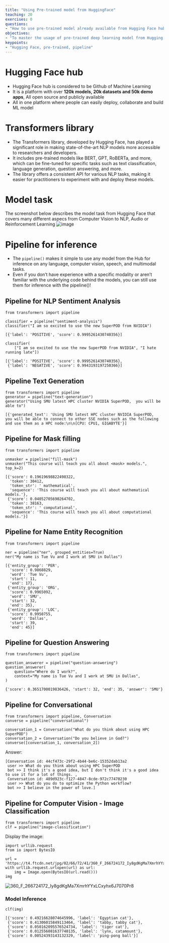```yaml
---
title: "Using Pre-trained model from HuggingFace"
teaching: 20
exercises: 0
questions:
- "How to use pre-trained model already available from Hugging Face hub"
objectives:
- "To master the usage of pre-trained deep learning model from Hugging Face"
keypoints:
- "Hugging Face, pre-trained, pipeline"
---
```


# Hugging Face hub
- Hugging Face hub is considered to be Github of Machine Learning
- It is a platform with over **120k models, 20k datasets and 50k demo apps**, All open source and publicly available
- All in one platform where people can easily deploy, collaborate and build ML model

# Transformers library
- The Transformers library, developed by Hugging Face, has played a significant role in making state-of-the-art NLP models more accessible to researchers and developers. 
- It includes pre-trained models like BERT, GPT, RoBERTa, and more, which can be fine-tuned for specific tasks such as text classification, language generation, question answering, and more.
- The library offers a consistent API for various NLP tasks, making it easier for practitioners to experiment with and deploy these models.
  
# Model task
The screenshot below describes the model task from Hugging Face that covers many different aspecs from Computer Vision to NLP, Audio or Reinforcement Learning
![image](https://github.com/vuminhtue/SMU_SuperPOD_101/assets/43855029/11f2feda-8dc8-4fe8-8d26-10bacd3cac53)

# Pipeline for inference

- The ```pipeline()``` makes it simple to use any model from the Hub for inference on any language, computer vision, speech, and multimodal tasks. 
- Even if you don’t have experience with a specific modality or aren’t familiar with the underlying code behind the models, you can still use them for inference with the pipeline()!

## Pipeline for NLP Sentiment Analysis

```
from transformers import pipeline

classifier = pipeline("sentiment-analysis")
classifier("I am so excited to use the new SuperPOD from NVIDIA")

[{'label': 'POSITIVE', 'score': 0.9995261430740356}]
```

```
classifier(
    ["I am so excited to use the new SuperPOD from NVIDIA", "I hate running late"])

[{'label': 'POSITIVE', 'score': 0.9995261430740356},
 {'label': 'NEGATIVE', 'score': 0.9943193197250366}]
```

## Pipeline Text Generation

```
from transformers import pipeline
generator = pipeline("text-generation")
generator("Using SMU latest HPC cluster NVIDIA SuperPOD,  you will be able to")

[{'generated_text': 'Using SMU latest HPC cluster NVIDIA SuperPOD,  you will be able to connect to other SSE nodes such as the following and use them as a HPC node:\n\n[CPU: CPU1, GIGABYTE'}]
```

## Pipeline for Mask filling

```
from transformers import pipeline

unmasker = pipeline("fill-mask")
unmasker("This course will teach you all about <mask> models.", top_k=2)

[{'score': 0.19619698822498322,
  'token': 30412,
  'token_str': ' mathematical',
  'sequence': 'This course will teach you all about mathematical models.'},
 {'score': 0.04052705690264702,
  'token': 38163,
  'token_str': ' computational',
  'sequence': 'This course will teach you all about computational models.'}]
```

## Pipeline for Name Entity Recognition

```
from transformers import pipeline

ner = pipeline("ner", grouped_entities=True)
ner("My name is Tue Vu and I work at SMU in Dallas")

[{'entity_group': 'PER',
  'score': 0.9868829,
  'word': 'Tue Vu',
  'start': 11,
  'end': 17},
 {'entity_group': 'ORG',
  'score': 0.9965092,
  'word': 'SMU',
  'start': 32,
  'end': 35},
 {'entity_group': 'LOC',
  'score': 0.9950755,
  'word': 'Dallas',
  'start': 39,
  'end': 45}]
```

## Pipeline for Question Answering

```
from transformers import pipeline

question_answerer = pipeline("question-answering")
question_answerer(
    question="Where do I work?",
    context="My name is Tue Vu and I work at SMU in Dallas",
)

{'score': 0.3651700019836426, 'start': 32, 'end': 35, 'answer': 'SMU'}
```

## Pipeline for Conversational

```
from transformers import pipeline, Conversation
converse = pipeline("conversational")

conversation_1 = Conversation("What do you think about using HPC SuperPOD")
conversation_2 = Conversation("Do you believe in God?")
converse([conversation_1, conversation_2])
```

Answer:

```
[Conversation id: 44cf473c-29f2-4b44-be6c-15352dab13a2 
 user >> What do you think about using HPC SuperPOD 
 bot >> I think it's a good idea, but I don't think it's a good idea to use it for a lot of things. ,
 Conversation id: 489d923c-f127-4847-8cde-972c77470230 
 user >> What do you do to optimize the Python workflow? 
 bot >> I believe in the power of love.]
```

## Pipeline for Computer Vision - Image Classification

```
from transformers import pipeline
clf = pipeline("image-classification")
```

Display the image:

```
import urllib.request
from io import BytesIO

url = 'https://t4.ftcdn.net/jpg/02/66/72/41/360_F_266724172_Iy8gdKgMa7XmrhYYxLCxyhx6J7070Pr8.jpg'
with urllib.request.urlopen(url) as url:
    img = Image.open(BytesIO(url.read()))
img
```

![360_F_266724172_Iy8gdKgMa7XmrhYYxLCxyhx6J7070Pr8](https://github.com/vuminhtue/SMU_SuperPOD_101/assets/43855029/6170fc20-3cec-4049-a363-9c4f3f85660f)


### Model Inference

```
clf(img)

[{'score': 0.49216628074645996, 'label': 'Egyptian cat'},
 {'score': 0.41306015849113464, 'label': 'tabby, tabby cat'},
 {'score': 0.050162095576524734, 'label': 'tiger cat'},
 {'score': 0.012556081637740135, 'label': 'lynx, catamount'},
 {'score': 0.00524393143132329, 'label': 'ping-pong ball'}]
```

